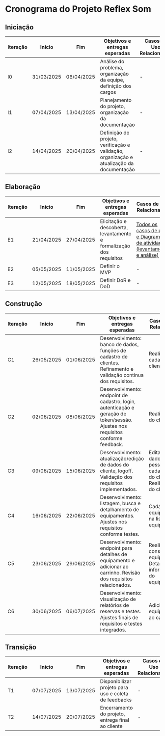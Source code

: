 # Cronograma do Projeto Reflex Som

## Iniciação

| Iteração | Início     | Fim        | Objetivos e entregas esperadas                              | Casos de Uso Relacionados                |
|----------|------------|------------|-------------------------------------------------------------|------------------------------------------|
| I0       | 31/03/2025 | 06/04/2025 | Análise do problema, organização da equipe, definição dos cargos | -                                        |
| I1       | 07/04/2025 | 13/04/2025 | Planejamento do projeto, organização da documentação         | -                                        |
| I2       | 14/04/2025 | 20/04/2025 | Definição do projeto, verificação e validação, organização e atualização da documentação | -                                        |

## Elaboração

| Iteração | Início     | Fim        | Objetivos e entregas esperadas                              | Casos de Uso Relacionados                              |
|----------|------------|------------|-------------------------------------------------------------|--------------------------------------------------------|
| E1       | 21/04/2025 | 27/04/2025 | Elicitação e descoberta, levantamento e formalização dos requisitos | [Todos os casos de uso e Diagrama de atividades (levantamento e análise)](diagramas.md)          |
| E2       | 05/05/2025 | 11/05/2025 | Definir o MVP                                                | -                                                      |
| E3       | 12/05/2025 | 18/05/2025 | Definir DoR e DoD                                           | -                                                      |

## Construção

| Iteração | Início     | Fim        | Objetivos e entregas esperadas | Casos de Uso Relacionados |
|----------|------------|------------|---------|-----------------|
| C1       | 26/05/2025 | 01/06/2025 | Desenvolvimento: banco de dados, funções de cadastro de clientes. Refinamento e validação contínua dos requisitos. | Realizar cadastro do cliente                            |
| C2       | 02/06/2025 | 08/06/2025 | Desenvolvimento: endpoint de cadastro, login, autenticação e geração de token/sessão. Ajustes nos requisitos conforme feedback. | Realizar login do cliente |
| C3       | 09/06/2025 | 15/06/2025 | Desenvolvimento: atualização/edição de dados do cliente, logoff. Validação dos requisitos implementados. | Editar os dados pessoais cadastrados do cliente, Realizar logoff do cliente |
| C4       | 16/06/2025 | 22/06/2025 | Desenvolvimento: listagem, busca e detalhamento de equipamentos. Ajustes nos requisitos conforme testes. | Cadastrar equipamento na lista de equipamentos |
| C5       | 23/06/2025 | 29/06/2025 | Desenvolvimento: endpoint para detalhes de equipamento e adicionar ao carrinho. Revisão dos requisitos relacionados. | Realizar consulta de equipamentos; Detalhar informações do equipamento|
| C6       | 30/06/2025 | 06/07/2025 | Desenvolvimento: visualização de relatórios de reservas e testes. Ajustes finais de requisitos e testes integrados. | Adicionar equipamentos ao carrinho |

## Transição

| Iteração | Início     | Fim        | Objetivos e entregas esperadas | Casos de Uso Relacionados |
|----------|------------|------------|--------------------------------|---------------------------|
| T1       | 07/07/2025 | 13/07/2025 | Disponibilizar projeto para uso e coleta de feedbacks       | - |
| T2       | 14/07/2025 | 20/07/2025 | Encerramento do projeto, entrega final ao cliente            | - |


<!-- | Fase do OpenUp | Iteração | Início      | Fim         | Objetivos e entregas esperadas                                                                 |
|----------------|--------|-------------|-------------|------------------------------------------------------------------------------------------------|
| Iniciação      | 0      | 31/03/2025  | 06/04/2025  | Análise do problema, organização da equipe, definição dos cargos                               |
|                | 1      | 07/04/2025  | 13/04/2025  | Planejamento do projeto, organização da documentação                                            |
|                | 2      | 14/04/2025  | 20/04/2025  | Definição do projeto, organização da documentação                                               |
| Elaboração     | 3      | 21/04/2025  | 27/04/2025  | Levantar e formalizar os requisitos, capacitações                                              |
|                | 4      | 28/04/2025  | 04/05/2025  | Protótipo no Figma, análise de riscos, capacitações                                            |
|                | 5      | 05/05/2025  | 11/05/2025  | Definir o MVP                                                                                  |
|                | 6      | 12/05/2025  | 18/05/2025  | Definir DoR e DoD, validação dos protótipos pelo cliente                                       |
|                | 7      | 19/05/2025  | 25/05/2025  | Implementar oferta de produtos conforme protótipo Figma, capacitações                          |
| Construção     | 8      | 26/05/2025  | 01/06/2025  | Desenvolver Banco de dados, criar funções de cadastro de clientes                              |
|                | 9      | 02/06/2025  | 08/06/2025  | Criar funcionalidade de adicionar produtos ao carrinho e criar funções de cadastro de cliente  |
|                | 10     | 09/06/2025  | 15/06/2025  | Adicionar opção de agendamento de produtos e visualizar histórico de empréstimo                |
|                | 11     | 16/06/2025  | 22/06/2025  | Criação de painel administrativo, para gerenciar produtos e clientes                           |
|                | 12     | 23/06/2025  | 29/06/2025  | Organização do painel administrativo, testes                                                   |
|                | 13     | 30/06/2025  | 06/07/2025  | Entrega de software funcional para utilização e coleta de feedbacks, teste de funcionalidade, correções |
| Transição      | 14     | 07/07/2025  | 13/07/2025  | Disponibilizar projeto para uso e coleta de feedbacks para possíveis melhorias                 |
|                | 15     | 14/07/2025  | 20/07/2025  | Encerramento do projeto, entrega final ao cliente                                               | -->
